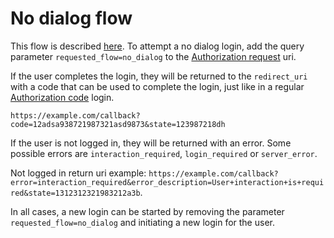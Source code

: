 <!-- START_METADATA
---
title: No dialog flow
sidebar_position: 30
---
END_METADATA -->

# No dialog flow



This flow is described [here](../overview.md#no-dialog-flow---log-the-user-in-directly-when-possible). To attempt a no dialog login, add the query parameter `requested_flow=no_dialog` to the [Authorization request](../integration.md#oauth-20-authorize) uri.

If the user completes the login, they will be returned to the `redirect_uri` with a code that can be used to complete the login, just like in a regular [Authorization code](../core-concepts.md#authorization-code-grant) login.

`https://example.com/callback?code=12adsa938721987321asd9873&state=123987218dh`

If the user is not logged in, they will be returned with an error. Some possible errors are `interaction_required`, `login_required` or `server_error`.

Not logged in return uri example: `https://example.com/callback?error=interaction_required&error_description=User+interaction+is+required&state=1312312321983212a3b`.

In all cases, a new login can be started by removing the parameter `requested_flow=no_dialog` and initiating a new login for the user.


